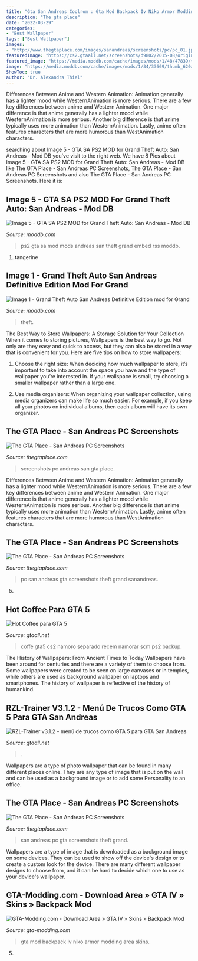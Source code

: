 ```yaml
---
title: "Gta San Andreas Coolrom : Gta Mod Backpack Iv Niko Armor Modding Area Skins"
description: "The gta place"
date: "2022-03-29"
categories:
- "Best Wallpaper"
tags: ["Best Wallpaper"]
images:
- "http://www.thegtaplace.com/images/sanandreas/screenshots/pc/pc_01.jpg"
featuredImage: "https://cs2.gtaall.net/screenshots/d9802/2015-08/original/c06636ad2a8e2aee11efd89cd189fe1824db319d/284040-GTA5-2015-08-05-11-57-35-31.jpg"
featured_image: "https://media.moddb.com/cache/images/mods/1/48/47839/thumb_620x2000/232.png"
image: "https://media.moddb.com/cache/images/mods/1/34/33669/thumb_620x2000/20170724030412_1.jpg"
ShowToc: true
author: "Dr. Alexandra Thiel"
---
```



Differences Between Anime and Western Animation: Animation generally has a lighter mood while WesternAnimation is more serious.
There are a few key differences between anime and Western Animation. One major difference is that anime generally has a lighter mood while WesternAnimation is more serious. Another big difference is that anime typically uses more animation than WesternAnimation. Lastly, anime often features characters that are more humorous than WestAnimation characters.

	

		
searching about Image 5 - GTA SA PS2 MOD for Grand Theft Auto: San Andreas - Mod DB you've visit to the right web. We have 8 Pics about Image 5 - GTA SA PS2 MOD for Grand Theft Auto: San Andreas - Mod DB like The GTA Place - San Andreas PC Screenshots, The GTA Place - San Andreas PC Screenshots and also The GTA Place - San Andreas PC Screenshots. Here it is:
		
    
## Image 5 - GTA SA PS2 MOD For Grand Theft Auto: San Andreas - Mod DB

<img loading=lazy src="https://media.moddb.com/cache/images/mods/1/34/33669/thumb_620x2000/20170724030412_1.jpg" onerror="this.onerror=null;this.src='https://tse3.mm.bing.net/th?id=OIP.k4NOFU0nSe3Aaawv5ggdFgHaEK&amp;pid=15.1';" alt="Image 5 - GTA SA PS2 MOD for Grand Theft Auto: San Andreas - Mod DB">

_Source: moddb.com_

>ps2 gta sa mod mods andreas san theft grand embed rss moddb. 

	

1. tangerine 

    
## Image 1 - Grand Theft Auto San Andreas Definitive Edition Mod For Grand

<img loading=lazy src="https://media.moddb.com/cache/images/mods/1/48/47839/thumb_620x2000/232.png" onerror="this.onerror=null;this.src='https://tse3.mm.bing.net/th?id=OIP.HMDkdSczMox5zcnpygqU8gHaEK&amp;pid=15.1';" alt="Image 1 - Grand Theft Auto San Andreas Definitive Edition mod for Grand">

_Source: moddb.com_

>theft. 

	

The Best Way to Store Wallpapers: A Storage Solution for Your Collection
When it comes to storing pictures, Wallpapers is the best way to go. Not only are they easy and quick to access, but they can also be stored in a way that is convenient for you. Here are five tips on how to store wallpapers:
1) Choose the right size: When deciding how much wallpaper to store, it’s important to take into account the space you have and the type of wallpaper you’re interested in. If your wallspace is small, try choosing a smaller wallpaper rather than a large one.

2) Use media organizers: When organizing your wallpaper collection, using media organizers can make life so much easier. For example, if you keep all your photos on individual albums, then each album will have its own organizer.

    
## The GTA Place - San Andreas PC Screenshots

<img loading=lazy src="http://www.thegtaplace.com/images/sanandreas/screenshots/pc/sf_bicycle_3.jpg" onerror="this.onerror=null;this.src='https://tse2.mm.bing.net/th?id=OIP.ArSvnlEmSmA41R-x70WOYwHaEo&amp;pid=15.1';" alt="The GTA Place - San Andreas PC Screenshots">

_Source: thegtaplace.com_

>screenshots pc andreas san gta place. 

	

Differences Between Anime and Western Animation: Animation generally has a lighter mood while WesternAnimation is more serious.
There are a few key differences between anime and Western Animation. One major difference is that anime generally has a lighter mood while WesternAnimation is more serious. Another big difference is that anime typically uses more animation than WesternAnimation. Lastly, anime often features characters that are more humorous than WestAnimation characters.

    
## The GTA Place - San Andreas PC Screenshots

<img loading=lazy src="http://www.thegtaplace.com/images/sanandreas/screenshots/pc/pc_01.jpg" onerror="this.onerror=null;this.src='https://tse3.mm.bing.net/th?id=OIP.4HdMfH9YZzAm7e2QQQlaHQHaEo&amp;pid=15.1';" alt="The GTA Place - San Andreas PC Screenshots">

_Source: thegtaplace.com_

>pc san andreas gta screenshots theft grand sanandreas. 

	

5.

    
## Hot Coffee Para GTA 5

<img loading=lazy src="https://cs2.gtaall.net/screenshots/d9802/2015-08/original/c06636ad2a8e2aee11efd89cd189fe1824db319d/284040-GTA5-2015-08-05-11-57-35-31.jpg" onerror="this.onerror=null;this.src='https://tse4.mm.bing.net/th?id=OIP.WcnNDyUuKvGfk2LKLOwokwHaEK&amp;pid=15.1';" alt="Hot Coffee para GTA 5">

_Source: gtaall.net_

>coffe gta5 cs2 namoro separado recem namorar scm ps2 backup. 

	

The History of Wallpapers: From Ancient Times to Today
Wallpapers have been around for centuries and there are a variety of them to choose from. Some wallpapers were created to be seen on large canvases or in temples, while others are used as background wallpaper on laptops and smartphones. The history of wallpaper is reflective of the history of humankind.

    
## RZL-Trainer V3.1.2 - Menú De Trucos Como GTA 5 Para GTA San Andreas

<img loading=lazy src="https://cs2.gtaall.net/screenshots/d9802/2020-08/og-image/2fc39af91561c2953ae9cb25bc4bd5ea2d260f25/827085-RZL-Trainer-v3.1.2-GTA-SA-cover.jpg" onerror="this.onerror=null;this.src='https://tse1.mm.bing.net/th?id=OIP.JMfd6MVzvMhb8ELxMgPG2AHaDT&amp;pid=15.1';" alt="RZL-Trainer v3.1.2 - menú de trucos como GTA 5 para GTA San Andreas">

_Source: gtaall.net_

>. 

	



Wallpapers are a type of photo wallpaper that can be found in many different places online. They are any type of image that is put on the wall and can be used as a background image or to add some Personality to an office.

    
## The GTA Place - San Andreas PC Screenshots

<img loading=lazy src="https://thegtaplace.com/images/sanandreas/screenshots/pc/MotorcycleDriveBy.jpg" onerror="this.onerror=null;this.src='https://tse1.mm.bing.net/th?id=OIP.vGA9rq1idmeCpV9DPZ5jWAHaEo&amp;pid=15.1';" alt="The GTA Place - San Andreas PC Screenshots">

_Source: thegtaplace.com_

>san andreas pc gta screenshots theft grand. 

	

Wallpapers are a type of image that is downloaded as a background image on some devices. They can be used to show off the device's design or to create a custom look for the device. There are many different wallpaper designs to choose from, and it can be hard to decide which one to use as your device's wallpaper.

    
## GTA-Modding.com - Download Area » GTA IV » Skins » Backpack Mod

<img loading=lazy src="https://www.gta-modding.com/area/uploads/th_740_306.jpg" onerror="this.onerror=null;this.src='https://tse1.mm.bing.net/th?id=OIP.HF2lSFrbotVQPuFvNrPUzwHaK0&amp;pid=15.1';" alt="GTA-Modding.com - Download Area » GTA IV » Skins » Backpack Mod">

_Source: gta-modding.com_

>gta mod backpack iv niko armor modding area skins. 

	

5.

